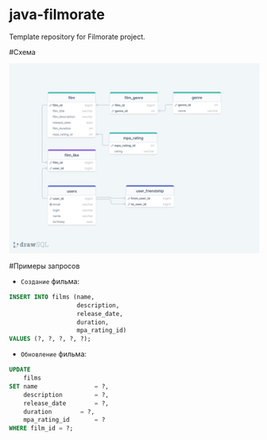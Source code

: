 # java-filmorate
Template repository for Filmorate project.

#Схема 

![Image alt](https://github.com/Sardiand/java-filmorate/blob/main/diagram.png)

#Примеры запросов

* `Создание` фильма:

```SQL
INSERT INTO films (name,
                   description,
                   release_date,
                   duration,
                   mpa_rating_id)
VALUES (?, ?, ?, ?, ?);
```

* `Обновление` фильма:

```SQL
UPDATE
    films
SET name                = ?,
    description         = ?,
    release_date        = ?,
    duration		= ?,
    mpa_rating_id       = ?
WHERE film_id = ?;